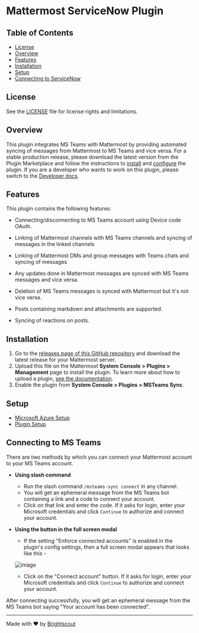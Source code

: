 # Mattermost ServiceNow Plugin
## Table of Contents
- [License](#license)
- [Overview](#overview)
- [Features](#features)
- [Installation](#installation)
- [Setup](#setup)
- [Connecting to ServiceNow](#connecting-to-servicenow)

## License

See the [LICENSE](./LICENSE) file for license rights and limitations.

## Overview

This plugin integrates MS Teams with Mattermost by providing automated syncing of messages from Mattermost to MS Teams and vice versa. For a stable production release, please download the latest version from the Plugin Marketplace and follow the instructions to [install](#installation) and [configure](#setup) the plugin. If you are a developer who wants to work on this plugin, please switch to the [Developer docs](./docs/developer_docs.md).

## Features

This plugin contains the following features:
- Connecting/disconnecting to MS Teams account using Device code OAuth.

- Linking of Mattermost channels with MS Teams channels and syncing of messages in the linked channels

- Linking of Mattermost DMs and group messages with Teams chats and syncing of messages

- Any updates done in Mattermost messages are synced with MS Teams messages and vice versa.

- Deletion of MS Teams messages is synced with Mattermost but it's not vice versa.

- Posts containing markdown and attachments are supported.

- Syncing of reactions on posts.

## Installation

1. Go to the [releases page of this GitHub repository](github.com/mattermost/mattermost-plugin-msteams-sync/releases) and download the latest release for your Mattermost server.
2. Upload this file on the Mattermost **System Console > Plugins > Management** page to install the plugin. To learn more about how to upload a plugin, [see the documentation](https://docs.mattermost.com/administration/plugins.html#plugin-uploads).
3. Enable the plugin from **System Console > Plugins > MSTeams Sync**.

## Setup

- [Microsoft Azure Setup](./docs/azure_setup.md)
- [Plugin Setup](./docs/plugin_setup.md)

## Connecting to MS Teams

There are two methods by which you can connect your Mattermost account to your MS Teams account.

- **Using slash command**
    - Run the slash command `/msteams-sync connect` in any channel.
    - You will get an ephemeral message from the MS Teams bot containing a link and a code to connect your account.
    - Click on that link and enter the code. If it asks for login, enter your Microsoft credentials and click `Continue` to authorize and connect your account.

- **Using the button in the full screen modal**
    - If the setting "Enforce connected accounts" is enabled in the plugin's config settings, then a full screen modal appears that looks like this - 
    
    ![image](https://user-images.githubusercontent.com/77336594/226347884-a6469d95-de68-4706-a145-9511d42bd7a4.png)

    - Click on the "Connect account" button. If it asks for login, enter your Microsoft credentials and click `Continue` to authorize and connect your account.

After connecting successfully, you will get an ephemeral message from the MS Teams bot saying "Your account has been connected".

---

Made with &#9829; by [Brightscout](https://www.brightscout.com)
